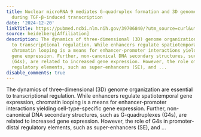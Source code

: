 ```yaml
---
title: Nuclear microRNA 9 mediates G-quadruplex formation and 3D genome organization
  during TGF-β-induced transcription
date: '2024-12-20'
linkTitle: https://pubmed.ncbi.nlm.nih.gov/39706840/?utm_source=curl&utm_medium=rss&utm_campaign=pubmed-2&utm_content=1FakS-2QOkCT8HsMOQP1bCRQ4YzyumYOmxmF0moLsQ3dFB1E9V&fc=20220326224207&ff=20241221170703&v=2.18.0.post9+e462414
source: heidelberg[Affiliation]
description: The dynamics of three-dimensional (3D) genome organization are essential
  to transcriptional regulation. While enhancers regulate spatiotemporal gene expression,
  chromatin looping is a means for enhancer-promoter interactions yielding cell-type-specific
  gene expression. Further, non-canonical DNA secondary structures, such as G-quadruplexes
  (G4s), are related to increased gene expression. However, the role of G4s in promoter-distal
  regulatory elements, such as super-enhancers (SE), and ...
disable_comments: true
---
```

The dynamics of three-dimensional (3D) genome organization are essential to transcriptional regulation. While enhancers regulate spatiotemporal gene expression, chromatin looping is a means for enhancer-promoter interactions yielding cell-type-specific gene expression. Further, non-canonical DNA secondary structures, such as G-quadruplexes (G4s), are related to increased gene expression. However, the role of G4s in promoter-distal regulatory elements, such as super-enhancers (SE), and ...